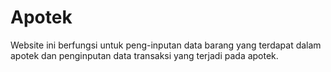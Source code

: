 # Apotek
Website ini berfungsi untuk peng-inputan data barang yang terdapat dalam apotek dan penginputan data transaksi yang terjadi pada apotek.
